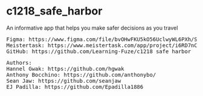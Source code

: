 # c1218_safe_harbor
An informative app that helps you make safer decisions as you travel

<pre>
Figma: https://www.figma.com/file/bvOHwFKU5kO56UclwyWL6PXh/Safe-Harbor-Final-Project?node-id=0%3A1
Meistertask: https://www.meistertask.com/app/project/i6RD7nCW/final-project-safe-harbor
GitHub: https://github.com/Learning-Fuze/c1218_safe_harbor
</pre>

<pre>
Authors:
Hannel Gwak: https://github.com/hgwak
Anthony Bocchino: https://github.com/anthonybo/
Sean Jaw: https://github.com/seanjaw
EJ Padilla: https://github.com/Epadilla1886
</pre>